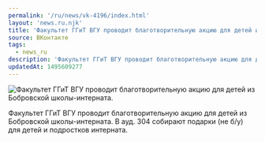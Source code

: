 ```yaml
---
permalink: '/ru/news/vk-4196/index.html'
layout: 'news.ru.njk'
title: 'Факультет ГГиТ ВГУ проводит благотворительную акцию для детей из Бобровской школы-интерната'
source: ВКонтакте
tags:
  - news_ru
description: 'Факультет ГГиТ ВГУ проводит благотворительную акцию для детей из Бобровской школы-интерната.'
updatedAt: 1495609277
---
```

![Факультет ГГиТ ВГУ проводит благотворительную акцию для детей из Бобровской школы-интерната.](https://sun9-38.userapi.com/impf/c638821/v638821484/484f9/-mLkGwVYQX8.jpg?size=850x567&quality=96&proxy=1&sign=18eb76aed0877da7242f848ee739a993&c_uniq_tag=cFYrHg59F6AOeYCBSYG49wTWpub2sg7PeWLzGrrtuUM&type=album)

Факультет ГГиТ ВГУ проводит благотворительную акцию для детей из Бобровской школы-интерната. В ауд. 304 собирают подарки (не б/у) для детей и подростков интерната.
